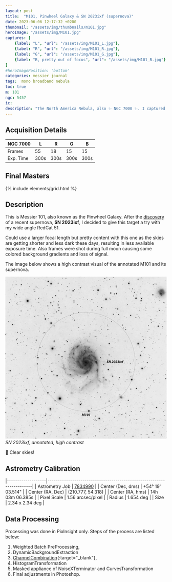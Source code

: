 ```yaml
---
layout: post
title:  "M101, Pinwheel Galaxy & SN 2023ixf (supernova)"
date: 2023-06-06 12:17:32 +0200
thumbnail: "/assets/img/thumbnails/m101.jpg"
heroImage: "/assets/img/M101.jpg"
captures: [
    {label: "L", "url": "/assets/img/M101_L.jpg"},
    {label: "R", "url": "/assets/img/M101_R.jpg"},
    {label: "G", "url": "/assets/img/M101_G.jpg"},
    {label: "B, pretty out of focus", "url": "/assets/img/M101_B.jpg"}
]
#heroImagePosition: 'bottom'
categories: messier journal
tags:  mono broadband nebula
toc: true
m: 101
ngc: 5457
ic:
description: "The North America Nebula, also ✨ NGC 7000 ✨. I captured it about a year ago using DSLR but decided to finally pull the trigger and get some narrowband filters."
---
```


## Acquisition Details

| NGC 7000  | L    | R    | G    | B    |
|-----------|------|------|------|------|
| Frames    | 55   | 18   | 15   | 15   |
| Exp. Time | 300s | 300s | 300s | 300s |

## Final Masters

{% include elements/grid.html %}

[//]: # (## Annotated Masters)

[//]: # (![]&#40;/assets/img/M101_SN2023ixf.jpg&#41;)

[//]: # (*SN 2023ixf, annotated*)


## Description
This is Messier 101, also known as the Pinwheel Galaxy. After the [discovery](https://science.nasa.gov/supernova-discovered-nearby-spiral-galaxy-m101)
of a recent supernova, **SN 2023ixf**, I decided to give this target a try with my wide angle RedCat 51.

Could use a larger focal length but pretty content with this one as the skies are getting shorter and less dark these days, 
resulting in less available exposure time. Also frames were shot during full moon causing some colored background gradients and loss of signal.

The image below shows a high contrast visual of the annotated M101 and its supernova.

![](/assets/img/M101_WB_SN2023ixf.jpg)
*SN 2023ixf, annotated, high contrast*


🔭 Clear skies!

## Astrometry Calibration

|-------------------|----------------------------------------------------------------------|
| Astrometry Job    | [7834990](https://nova.astrometry.net/status/7834990) |
| Center (Dec, dms) | +54° 19' 03.514"                                                     |
| Center (RA, Dec)  | (210.777, 54.318)                                                    |
| Center (RA, hms)  | 14h 03m 06.385s                                                      |
| Pixel Scale       | 1.56 arcsec/pixel                                                    |
| Radius            | 1.654 deg                                                           |
| Size              | 2.34 x 2.34 deg                                                      |

## Data Processing

Processing was done in PixInsight only. Steps of the process are listed below:

1. Weighted Batch PreProcessing,
2. DynamicBackgroundExtraction
3. [ChannelCombination](https://pixinsight.com/doc/tools/ChannelCombination/ChannelCombination.html){:target="_blank"}, 
4. HistogramTransformation
5. Masked appliance of NoiseXTerminator and CurvesTransformation
6. Final adjustments in Photoshop.
